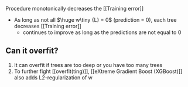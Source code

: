 Procedure monotonically decreases the [[Training error]]
- As long as not all $\huge w\tiny {L} = 0$ (prediction = 0), each tree decreases [[Training error]] 
	- continues to improve as long as the predictions are not equal to 0

## Can it overfit?
1. It can overfit if trees are too deep or you have too many trees
2. To further fight [[overfit(ting)]], [[eXtreme Gradient Boost (XGBoost)]] also adds L2-regularization of w